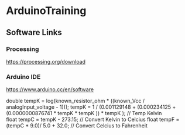 # ArduinoTraining

## Software Links

### Processing
https://processing.org/download 

### Arduino IDE
https://www.arduino.cc/en/software




double tempK = log(known_resistor_ohm * ((known_Vcc / analogInput_voltage - 1)));
tempK = 1 / (0.001129148 + (0.000234125 + (0.0000000876741 * tempK * tempK )) * tempK );    // Temp Kelvin  
float tempC = tempK - 273.15;                                                               // Convert Kelvin to Celcius
float tempF = (tempC * 9.0)/ 5.0 + 32.0;                                                    // Convert Celcius to Fahrenheit
